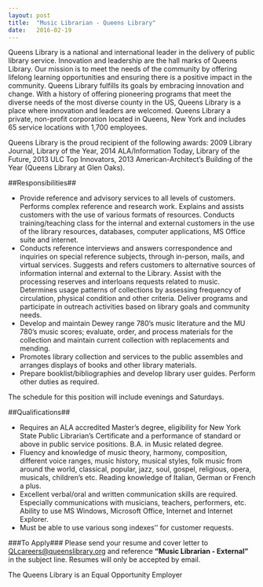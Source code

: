 ```yaml
---
layout: post
title:  "Music Librarian - Queens Library"
date:   2016-02-19
---
```


Queens Library is a national and international leader in the delivery of public library service. Innovation and leadership are the hall marks of Queens Library. Our mission is to meet the needs of the community by offering lifelong learning opportunities and ensuring there is a positive impact in the community. Queens Library fulfills its goals by embracing innovation and change. With a history of offering pioneering programs that meet the diverse needs of the most diverse county in the US, Queens Library is a place where innovation and leaders are welcomed. Queens Library a private, non-profit corporation located in Queens, New York and includes 65 service locations with 1,700 employees.

Queens Library is the proud recipient of the following awards: 2009 Library Journal, Library of the Year, 2014 ALA/Information Today, Library of the Future, 2013 ULC Top Innovators, 2013 American-Architect’s Building of the Year (Queens Library at Glen Oaks).

##Responsibilities##
* Provide reference and advisory services to all levels of customers.  Performs complex reference and research work. Explains and assists customers with the use of various formats of resources.  Conducts training/teaching class for the internal and external customers in the use of the library resources, databases, computer applications, MS Office suite and internet.
* Conducts reference interviews and answers correspondence and inquiries on special reference subjects, through in-person, mails, and virtual services.  Suggests and refers customers to alternative sources of information internal and external to the Library.  Assist with the processing reserves and interloans requests related to music.  Determines usage patterns of collections by assessing frequency of circulation, physical condition and other criteria. Deliver programs and participate in outreach activities based on library goals and community needs.
* Develop and maintain Dewey range 780’s music literature and the MU 780’s music scores; evaluate, order, and process materials for the collection and maintain current collection with replacements and mending.
* Promotes library collection and services to the public assembles and arranges displays of books and other library materials.
* Prepare booklist/bibliographies and develop library user guides. Perform other duties as required.  

The schedule for this position will include evenings and Saturdays.

##Qualifications##
* Requires an ALA accredited Master’s degree, eligibility for New York State Public Librarian’s Certificate and a performance of standard or above in public service positions.  B.A. in Music related degree. 
* Fluency and knowledge of music theory, harmony, composition, different voice ranges, music history, musical styles, folk music from around the world, classical, popular, jazz, soul, gospel, religious, opera, musicals, children’s etc.  Reading knowledge of Italian, German or French a plus.
* Excellent verbal/oral and written communication skills are required.  Especially communications with musicians, teachers, performers, etc. Ability to use MS Windows, Microsoft Office, Internet and Internet Explorer.
* Must be able to use various song indexes’’ for customer requests.

###To Apply###
Please send your resume and cover letter to [QLcareers@queenslibrary.org](mailto:QLcareers@queenslibrary.org) and reference __“Music Librarian - External”__ in the subject line. Resumes will only be accepted by email.  

The Queens Library is an Equal Opportunity Employer
